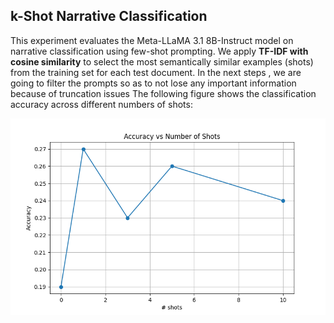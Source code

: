 ## k-Shot Narrative Classification 

This experiment evaluates the Meta-LLaMA 3.1 8B-Instruct model on narrative classification using few-shot prompting.
We apply **TF-IDF with cosine similarity** to select the most semantically similar examples (shots) from the training set for each test document.
In the next steps , we are going to filter the prompts so as to not lose any important information because of truncation issues
The following figure shows the classification accuracy across different numbers of shots:

![Accuracy vs Number of Shots](accuracy_vs_shots.png)


